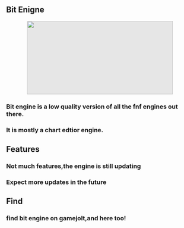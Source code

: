 ## Bit Enigne
<img style="display: block;-webkit-user-select: none;margin: auto;cursor: zoom-in;background-color: hsl(0, 0%, 90%);transition: background-color 300ms;" src="https://raw.githubusercontent.com/LilDrippyMyFnf/Bit-Enigne/046daeb8d6f2835a97f7ef5625363dea63968921/Untitled163_20220918131013.png" width="393" height="197">

### Bit engine is a low quality version of all the fnf engines out there.
### It is mostly a chart edtior engine.
## Features
### Not much features,the engine is still updating
### Expect more updates in the future
## Find
### find bit engine on gamejolt,and here too!
